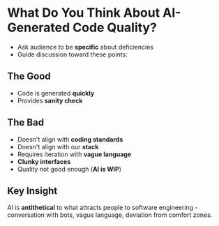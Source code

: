 # What Do You Think About AI-Generated Code Quality?


- Ask audience to be **specific** about deficiencies
- Guide discussion toward these points:

## The Good
- Code is generated **quickly**
- Provides **sanity check**

## The Bad
- Doesn't align with **coding standards**
- Doesn't align with our **stack**
- Requires iteration with **vague language**
- **Clunky interfaces**
- Quality not good enough (**AI is WIP**)

## Key Insight
AI is **antithetical** to what attracts people to software engineering - conversation with bots, vague language, deviation from comfort zones. 